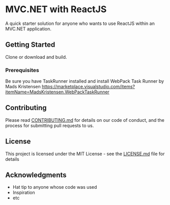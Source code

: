 # MVC.NET with ReactJS

A quick starter solution for anyone who wants to use ReactJS within an MVC.NET application.

## Getting Started

Clone or download and build. 

### Prerequisites

Be sure you have TaskRunner installed and install WebPack Task Runner by Mads Kristensen
https://marketplace.visualstudio.com/items?itemName=MadsKristensen.WebPackTaskRunner

## Contributing

Please read [CONTRIBUTING.md](https://gist.github.com/PurpleBooth/b24679402957c63ec426) for details on our code of conduct, and the process for submitting pull requests to us.

## License

This project is licensed under the MIT License - see the [LICENSE.md](LICENSE.md) file for details

## Acknowledgments

* Hat tip to anyone whose code was used
* Inspiration
* etc
